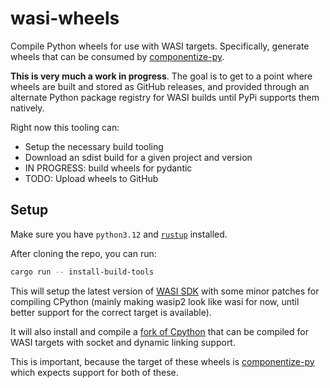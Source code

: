 # wasi-wheels

Compile Python wheels for use with WASI targets. Specifically, generate wheels that can be consumed by [componentize-py](https://github.com/bytecodealliance/componentize-py).

**This is very much a work in progress**. The goal is to get to a point where wheels are built and stored as GitHub releases, and provided through an alternate Python package registry for WASI builds until PyPi supports them natively.

Right now this tooling can:

- Setup the necessary build tooling
- Download an sdist build for a given project and version
- IN PROGRESS: build wheels for pydantic
- TODO: Upload wheels to GitHub

## Setup

Make sure you have `python3.12` and [`rustup`](https://www.rust-lang.org/learn/get-started) installed.

After cloning the repo, you can run:

```sh
cargo run -- install-build-tools
```

This will setup the latest version of [WASI SDK](https://github.com/WebAssembly/wasi-sdk) with some minor patches for compiling CPython (mainly making wasip2 look like wasi for now, until better support for the correct target is available).

It will also install and compile a [fork of Cpython](https://github.com/benbrandt/cpython/tree/3.12-wasi) that can be compiled for WASI targets with socket and dynamic linking support.

This is important, because the target of these wheels is [componentize-py](https://github.com/bytecodealliance/componentize-py) which expects support for both of these.
